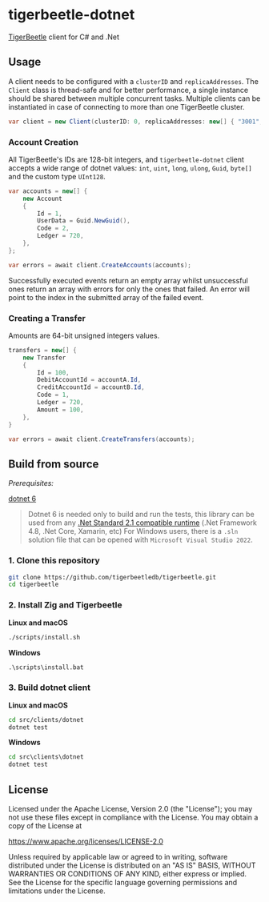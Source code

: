# tigerbeetle-dotnet

[TigerBeetle](https://github.com/tigerbeetledb/tigerbeetle) client for C# and .Net

## Usage

A client needs to be configured with a `clusterID` and `replicaAddresses`.
The `Client` class is thread-safe and for better performance, a single instance should be shared between multiple concurrent tasks.
Multiple clients can be instantiated in case of connecting to more than one TigerBeetle cluster.

```C#
var client = new Client(clusterID: 0, replicaAddresses: new[] { "3001", "3002", "3003" });
```

### Account Creation

All TigerBeetle's IDs are 128-bit integers, and `tigerbeetle-dotnet` client accepts a wide range of dotnet values: `int`, `uint`, `long`, `ulong`, `Guid`, `byte[]` and the custom type `UInt128`.

```C#
var accounts = new[] {
    new Account
    {
        Id = 1,
        UserData = Guid.NewGuid(),
        Code = 2,
        Ledger = 720,
    },     
};

var errors = await client.CreateAccounts(accounts);
```

Successfully executed events return an empty array whilst unsuccessful ones return an array with errors for only the ones that failed. An error will point to the index in the submitted array of the failed event.

### Creating a Transfer

Amounts are 64-bit unsigned integers values.

```C#
transfers = new[] {
    new Transfer
    {
        Id = 100,
        DebitAccountId = accountA.Id,
        CreditAccountId = accountB.Id,
        Code = 1,
        Ledger = 720,
        Amount = 100,
    },
}

var errors = await client.CreateTransfers(accounts);
```

## Build from source

*Prerequisites:*

[dotnet 6](https://dotnet.microsoft.com/en-us/download)

> Dotnet 6 is needed only to build and run the tests, this library can be used from any [.Net Standard 2.1 compatible runtime](https://docs.microsoft.com/en-us/dotnet/standard/net-standard) (.Net Framework 4.8, .Net Core, Xamarin, etc)
> For Windows users, there is a `.sln` solution file that can be opened with `Microsoft Visual Studio 2022`.

### 1. Clone this repository

```bash
git clone https://github.com/tigerbeetledb/tigerbeetle.git
cd tigerbeetle
```

### 2. Install Zig and Tigerbeetle

**Linux and macOS**

```bash
./scripts/install.sh
```

**Windows**

```cmd
.\scripts\install.bat
```

### 3. Build dotnet client

**Linux and macOS**

```bash
cd src/clients/dotnet
dotnet test
```

**Windows**

```cmd
cd src\clients\dotnet
dotnet test
```

## License

Licensed under the Apache License, Version 2.0 (the "License"); you may not use these files except in compliance with the License. You may obtain a copy of the License at

https://www.apache.org/licenses/LICENSE-2.0

Unless required by applicable law or agreed to in writing, software distributed under the License is distributed on an "AS IS" BASIS, WITHOUT WARRANTIES OR CONDITIONS OF ANY KIND, either express or implied. See the License for the specific language governing permissions and limitations under the License.
